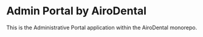# Admin Portal by AiroDental

This is the Administrative Portal application within the AiroDental monorepo.
